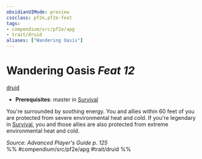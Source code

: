 ```yaml
---
obsidianUIMode: preview
cssclass: pf2e,pf2e-feat
tags:
- compendium/src/pf2e/apg
- trait/druid
aliases: ["Wandering Oasis"]
---
```

# Wandering Oasis  *Feat 12*  
[druid](../../rules/traits/druid.md)  

- **Prerequisites**: master in [Survival](../skills.md#Survival)

You're surrounded by soothing energy. You and allies within 60 feet of you are protected from severe environmental heat and cold. If you're legendary in [Survival](../skills.md#Survival), you and those allies are also protected from extreme environmental heat and cold.

*Source: Advanced Player's Guide p. 125*  
%% #compendium/src/pf2e/apg #trait/druid %%